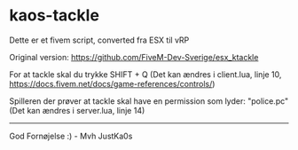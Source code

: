 # kaos-tackle
Dette er et fivem script, converted fra ESX til vRP

Original version: https://github.com/FiveM-Dev-Sverige/esx_ktackle

For at tackle skal du trykke SHIFT + Q (Det kan ændres i client.lua, linje 10, https://docs.fivem.net/docs/game-references/controls/)

Spilleren der prøver at tackle skal have en permission som lyder: "police.pc" (Det kan ændres i server.lua, linje 14)

----------------
God Fornøjelse :) - Mvh JustKa0s
